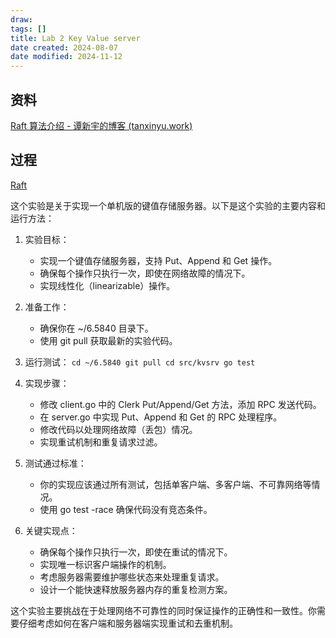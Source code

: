 ```yaml
---
draw:
tags: []
title: Lab 2 Key Value server
date created: 2024-08-07
date modified: 2024-11-12
---
```


## 资料

[Raft 算法介绍 - 谭新宇的博客 (tanxinyu.work)](https://tanxinyu.work/raft/)

## 过程

[Raft](1%20一切皆项目/搁置中/Q2：做CS的经典lab%201/Q2：做CS的经典lab/Raft.md)

这个实验是关于实现一个单机版的键值存储服务器。以下是这个实验的主要内容和运行方法：

1. 实验目标：
    - 实现一个键值存储服务器，支持 Put、Append 和 Get 操作。
    - 确保每个操作只执行一次，即使在网络故障的情况下。
    - 实现线性化（linearizable）操作。
2. 准备工作：
    - 确保你在 ~/6.5840 目录下。
    - 使用 git pull 获取最新的实验代码。
3. 运行测试：
    `cd ~/6.5840 git pull cd src/kvsrv go test`

4. 实现步骤：
    - 修改 client.go 中的 Clerk Put/Append/Get 方法，添加 RPC 发送代码。
    - 在 server.go 中实现 Put、Append 和 Get 的 RPC 处理程序。
    - 修改代码以处理网络故障（丢包）情况。
    - 实现重试机制和重复请求过滤。
5. 测试通过标准：
    - 你的实现应该通过所有测试，包括单客户端、多客户端、不可靠网络等情况。
    - 使用 go test -race 确保代码没有竞态条件。
6. 关键实现点：
    - 确保每个操作只执行一次，即使在重试的情况下。
    - 实现唯一标识客户端操作的机制。
    - 考虑服务器需要维护哪些状态来处理重复请求。
    - 设计一个能快速释放服务器内存的重复检测方案。

这个实验主要挑战在于处理网络不可靠性的同时保证操作的正确性和一致性。你需要仔细考虑如何在客户端和服务器端实现重试和去重机制。
